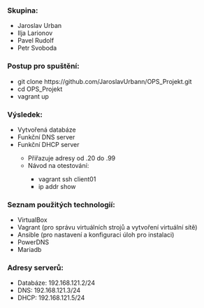 <h3>Skupina:</h3>
<ul>
<li>Jaroslav Urban</li>
<li>Ilja Larionov</li>
<li>Pavel Rudolf</li>
<li>Petr Svoboda</li>
</ul>

<h3>Postup pro spuštění:</h3>  
<ul>
<li>git clone https://github.com/JaroslavUrbann/OPS_Projekt.git</li>
<li>cd OPS_Projekt</li>
<li>vagrant up</li>
</ul>

<h3>Výsledek:</h3>  
<ul>
<li>Vytvořená databáze</li>
<li>Funkční DNS server</li>
<li>Funkční DHCP server</li>
  <ul>
    <li>Přiřazuje adresy od .20 do .99</li>
    <li>Návod na otestování:</li>
    <ul>
      <li>vagrant ssh client01</li>
      <li>ip addr show</li>
    </ul>
  </ul>
</ul>

<h3>Seznam použitých technologií:</h3>  
<ul>
<li>VirtualBox</li>
<li>Vagrant (pro správu virtuálních strojů a vytvoření virtuální sítě)</li>
<li>Ansible (pro nastavení a konfiguraci úloh pro instalaci)</li>
<li>PowerDNS</li>
<li>Mariadb</li>
</ul>
  
<h3>Adresy serverů:</h3>  
<ul>
<li>Databáze: 192.168.121.2/24</li>
<li>DNS: 192.168.121.3/24</li>
<li>DHCP: 192.168.121.5/24</li>
</ul>
